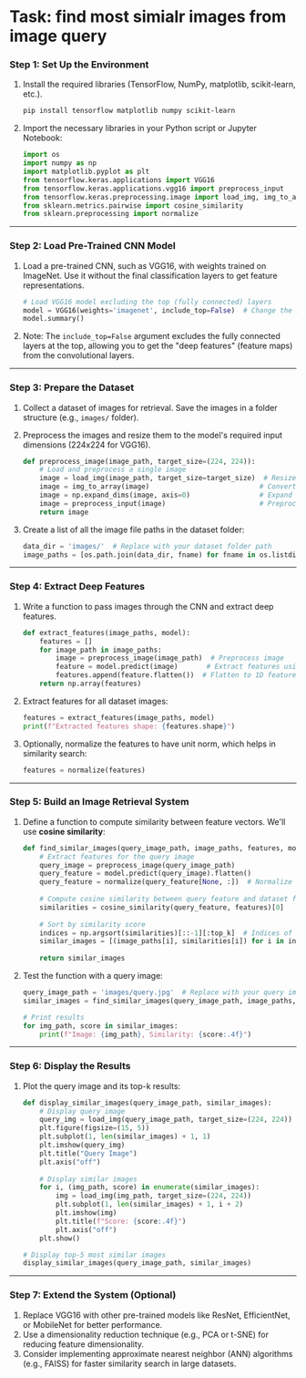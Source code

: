 # Task: find most simialr images from image query

### **Step 1: Set Up the Environment**
1. Install the required libraries (TensorFlow, NumPy, matplotlib, scikit-learn, etc.).
    ```bash
    pip install tensorflow matplotlib numpy scikit-learn
    ```

2. Import the necessary libraries in your Python script or Jupyter Notebook:
    ```python
    import os
    import numpy as np
    import matplotlib.pyplot as plt
    from tensorflow.keras.applications import VGG16
    from tensorflow.keras.applications.vgg16 import preprocess_input
    from tensorflow.keras.preprocessing.image import load_img, img_to_array
    from sklearn.metrics.pairwise import cosine_similarity
    from sklearn.preprocessing import normalize
    ```

---

### **Step 2: Load Pre-Trained CNN Model**
1. Load a pre-trained CNN, such as VGG16, with weights trained on ImageNet. Use it without the final classification layers to get feature representations.
    ```python
    # Load VGG16 model excluding the top (fully connected) layers
    model = VGG16(weights='imagenet', include_top=False)  # Change the model based on your needs
    model.summary()
    ```

2. Note: The `include_top=False` argument excludes the fully connected layers at the top, allowing you to get the "deep features" (feature maps) from the convolutional layers.

---

### **Step 3: Prepare the Dataset**
1. Collect a dataset of images for retrieval. Save the images in a folder structure (e.g., `images/` folder).

2. Preprocess the images and resize them to the model's required input dimensions (224x224 for VGG16).
    ```python
    def preprocess_image(image_path, target_size=(224, 224)):
        # Load and preprocess a single image
        image = load_img(image_path, target_size=target_size)  # Resize image
        image = img_to_array(image)                           # Convert to array
        image = np.expand_dims(image, axis=0)                 # Expand dims for batch size
        image = preprocess_input(image)                       # Preprocess based on model
        return image
    ```

3. Create a list of all the image file paths in the dataset folder:
    ```python
    data_dir = 'images/'  # Replace with your dataset folder path
    image_paths = [os.path.join(data_dir, fname) for fname in os.listdir(data_dir) if fname.endswith(".jpg")]
    ```

---

### **Step 4: Extract Deep Features**
1. Write a function to pass images through the CNN and extract deep features.
    ```python
    def extract_features(image_paths, model):
        features = []
        for image_path in image_paths:
            image = preprocess_image(image_path)  # Preprocess image
            feature = model.predict(image)       # Extract features using pretrained model
            features.append(feature.flatten())  # Flatten to 1D feature vector
        return np.array(features)
    ```

2. Extract features for all dataset images:
    ```python
    features = extract_features(image_paths, model)
    print(f"Extracted features shape: {features.shape}")
    ```

3. Optionally, normalize the features to have unit norm, which helps in similarity search:
    ```python
    features = normalize(features)
    ```

---

### **Step 5: Build an Image Retrieval System**
1. Define a function to compute similarity between feature vectors. We'll use **cosine similarity**:
    ```python
    def find_similar_images(query_image_path, image_paths, features, model, top_k=5):
        # Extract features for the query image
        query_image = preprocess_image(query_image_path)
        query_feature = model.predict(query_image).flatten()
        query_feature = normalize(query_feature[None, :])  # Normalize and reshape
        
        # Compute cosine similarity between query feature and dataset features
        similarities = cosine_similarity(query_feature, features)[0]
        
        # Sort by similarity score
        indices = np.argsort(similarities)[::-1][:top_k]  # Indices of top-k similar images
        similar_images = [(image_paths[i], similarities[i]) for i in indices]
        
        return similar_images
    ```

2. Test the function with a query image:
    ```python
    query_image_path = 'images/query.jpg'  # Replace with your query image path
    similar_images = find_similar_images(query_image_path, image_paths, features, model, top_k=5)
    
    # Print results
    for img_path, score in similar_images:
        print(f"Image: {img_path}, Similarity: {score:.4f}")
    ```

---

### **Step 6: Display the Results**
1. Plot the query image and its top-k results:
    ```python
    def display_similar_images(query_image_path, similar_images):
        # Display query image
        query_img = load_img(query_image_path, target_size=(224, 224))
        plt.figure(figsize=(15, 5))
        plt.subplot(1, len(similar_images) + 1, 1)
        plt.imshow(query_img)
        plt.title("Query Image")
        plt.axis("off")
        
        # Display similar images
        for i, (img_path, score) in enumerate(similar_images):
            img = load_img(img_path, target_size=(224, 224))
            plt.subplot(1, len(similar_images) + 1, i + 2)
            plt.imshow(img)
            plt.title(f"Score: {score:.4f}")
            plt.axis("off")
        plt.show()
    
    # Display top-5 most similar images
    display_similar_images(query_image_path, similar_images)
    ```

---

### **Step 7: Extend the System (Optional)**
1. Replace VGG16 with other pre-trained models like ResNet, EfficientNet, or MobileNet for better performance.
2. Use a dimensionality reduction technique (e.g., PCA or t-SNE) for reducing feature dimensionality.
3. Consider implementing approximate nearest neighbor (ANN) algorithms (e.g., FAISS) for faster similarity search in large datasets.
